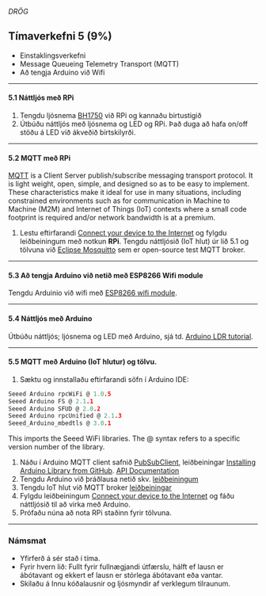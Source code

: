 _DRÖG_

## Tímaverkefni 5 (9%)

- Einstaklingsverkefni
- Message Queueing Telemetry Transport (MQTT) 
- Að tengja Arduino við Wifi

---

#### 5.1 Náttljós með RPi

1. Tengdu ljósnema [BH1750](https://www.instructables.com/BH1750-Digital-Light-Sensor/) við RPi og kannaðu birtustigið
1. Útbúðu náttljós með ljósnema og LED og RPi. Það duga að hafa on/off stöðu á LED við ákveðið birtskilyrði.

<!-- sjá td [RPi LDR tutorial](https://pimylifeup.com/raspberry-pi-light-sensor/) -->
<!-- [Build a nightlight - Raspberry Pi](https://github.com/microsoft/IoT-For-Beginners/blob/main/1-getting-started/lessons/3-sensors-and-actuators/pi-sensor.md#build-a-nightlight---raspberry-pi)
 -->
 
---

#### 5.2 MQTT með RPi

[MQTT](https://mqtt.org/) is a Client Server publish/subscribe messaging transport protocol. It is light weight, open, simple, and designed so as to be easy to implement. These characteristics make it ideal for use in many situations, including constrained environments such as for communication in Machine to Machine (M2M) and Internet of Things (IoT) contexts where a small code footprint is required and/or network bandwidth is at a premium. 

1. Lestu eftirfarandi [Connect your device to the Internet](https://github.com/microsoft/IoT-For-Beginners/blob/main/1-getting-started/lessons/4-connect-internet/README.md#connect-your-device-to-the-internet) og fylgdu leiðbeiningum með notkun **RPi**. Tengdu náttljósið (IoT hlut) úr lið 5.1 og tölvuna við [Eclipse Mosquitto](https://test.mosquitto.org/) sem er open-source test MQTT broker. 

<!-- Fylgdu [leiðbeiningum](https://github.com/microsoft/IoT-For-Beginners/blob/main/1-getting-started/lessons/4-connect-internet/single-board-computer-mqtt.md) -->

---

#### 5.3 Að tengja Arduino við netið með ESP8266 Wifi module

Tengdu Arduinio við wifi með [ESP8266 wifi module](https://www.electronicwings.com/arduino/esp8266-wifi-module-interfacing-with-arduino-uno).

<!--
- [Add WiFi to Arduino UNO and use telnet on Android](https://www.instructables.com/Add-WiFi-to-Arduino-UNO/) 
- [ESP8266WiFi library](https://arduino-esp8266.readthedocs.io/en/latest/esp8266wifi/readme.html#quick-start)
-->

---

#### 5.4 Náttljós með Arduino 
Útbúðu náttljós; ljósnema og LED með Arduino, sjá td. [Arduino LDR tutorial](https://create.arduino.cc/projecthub/tarantula3/using-an-ldr-sensor-with-arduino-807b1c).

---

#### 5.5 MQTT með Arduino (IoT hlutur) og tölvu.
<!--  [Install the WiFi and MQTT Arduino libraries](https://github.com/microsoft/IoT-For-Beginners/blob/main/1-getting-started/lessons/4-connect-internet/wio-terminal-mqtt.md#control-your-nightlight-over-the-internet---wio-terminal) --> 
1. Sæktu og innstallaðu eftirfarandi söfn í Arduino IDE:
  ```C
  Seeed Arduino rpcWiFi @ 1.0.5
  Seeed Arduino FS @ 2.1.1
  Seeed Arduino SFUD @ 2.0.2
  Seeed Arduino rpcUnified @ 2.1.3
  Seeed_Arduino_mbedtls @ 3.0.1
  ```
This imports the Seeed WiFi libraries. The @ <number> syntax refers to a specific version number of the library.   
1. Náðu í Arduino MQTT client safnið [PubSubClient](https://github.com/knolleary/pubsubclient), leiðbeiningar [Installing Arduino Library from GitHub](https://www.baldengineer.com/installing-arduino-library-from-github.html). [API Documentation](https://pubsubclient.knolleary.net/api)
1. Tengdu Arduino við þráðlausa netið skv. [leiðbeiningum](https://github.com/microsoft/IoT-For-Beginners/blob/main/1-getting-started/lessons/4-connect-internet/wio-terminal-mqtt.md#connect-to-wifi)
1. Tengdu IoT hlut við MQTT broker [leiðbeiningar](https://github.com/microsoft/IoT-For-Beginners/blob/main/1-getting-started/lessons/4-connect-internet/wio-terminal-mqtt.md#connect-to-mqtt)
1. Fylgdu leiðbeiningum [Connect your device to the Internet](https://github.com/microsoft/IoT-For-Beginners/blob/main/1-getting-started/lessons/4-connect-internet/README.md#connect-your-device-to-the-internet) og fáðu náttljósið til að virka með Arduino.
1. Prófaðu núna að nota RPi staðinn fyrir tölvuna.
 
---
 
### Námsmat
- Yfirferð á sér stað í tíma.
- Fyrir hvern lið: Fullt fyrir fullnægjandi útfærslu, hálft ef lausn er ábótavant og ekkert ef lausn er stórlega ábótavant eða vantar.
- Skilaðu á Innu kóðalausnir og ljósmyndir af verklegum tilraunum.




